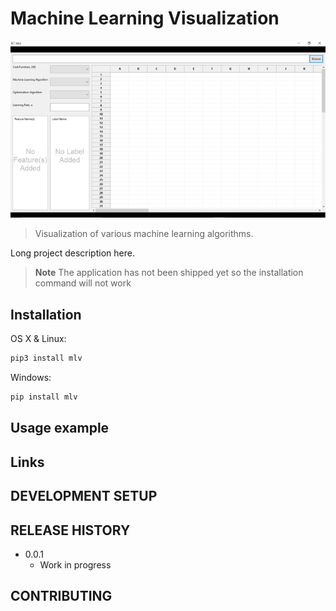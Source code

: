 # Machine Learning Visualization

![](assets/header.png)

> Visualization of various machine learning algorithms.

Long project description here.

> **Note**
> The application has not been shipped yet so the installation command will not work

## Installation

OS X & Linux:

```sh
pip3 install mlv
```

Windows:

```sh
pip install mlv
```

## Usage example

## Links

## DEVELOPMENT SETUP

## RELEASE HISTORY

- 0.0.1
  - Work in progress

## CONTRIBUTING
